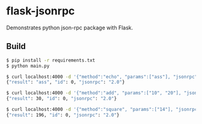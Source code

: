# flask-jsonrpc

Demonstrates python json-rpc package with Flask.

## Build

```bash
$ pip install -r requirements.txt
$ python main.py

$ curl localhost:4000 -d '{"method":"echo", "params":["ass"], "jsonrpc":"2.0", "id":0}'
{"result": "ass", "id": 0, "jsonrpc": "2.0"}

$ curl localhost:4000 -d '{"method":"add", "params":["10", "20"], "jsonrpc":"2.0", "id":0}'
{"result": 30, "id": 0, "jsonrpc": "2.0"}

$ curl localhost:4000 -d '{"method":"square", "params":["14"], "jsonrpc":"2.0", "id":0}'
{"result": 196, "id": 0, "jsonrpc": "2.0"}
```
